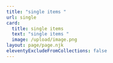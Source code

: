```yaml
---
title: "single items "
url: single
card:
  title: single items
  text: "single items "
  image: /upload/image.png
layout: page/page.njk
eleventyExcludeFromCollections: false
---
```

